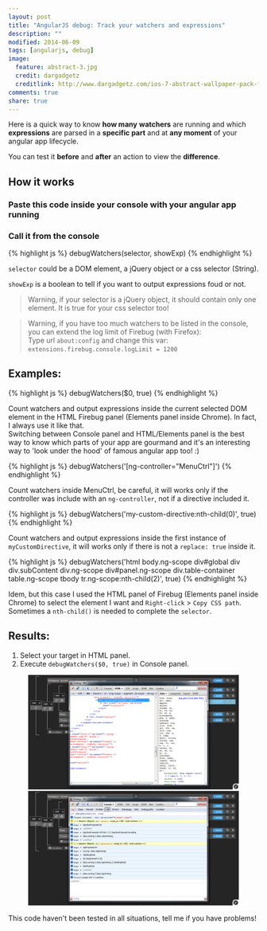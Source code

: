 ```yaml
---
layout: post
title: "AngularJS debug: Track your watchers and expressions"
description: ""
modified: 2014-06-09
tags: [angularjs, debug]
image:
  feature: abstract-3.jpg
  credit: dargadgetz
  creditlink: http://www.dargadgetz.com/ios-7-abstract-wallpaper-pack-for-iphone-5-and-ipod-touch-retina/
comments: true
share: true
---
```



Here is a quick way to know **how many** **watchers** are running and which **expressions** are parsed in a **specific part** and at **any moment** of your angular app lifecycle.

You can test it **before** and **after** an action to view the **difference**.

## <i class="icon icon-asterisk"></i> How it works ##

### Paste this code inside your console with your angular app running ###
<script src="https://gist.github.com/bertrandg/6516282749ea7116f610.js"></script>

### Call it from the console ###

{% highlight js %}
debugWatchers(selector, showExp)
{% endhighlight %}

`selector` could be a DOM element, a jQuery object or a css selector (String).

`showExp` is a boolean to tell if you want to output expressions foud or not.

> Warning, if your selector is a jQuery object, it should contain only one element. It is true for your css selector too!

> Warning, if you have too much watchers to be listed in the console, you can extend the log limit of Firebug (with Firefox):<br>
> Type url `about:config` and change this var: `extensions.firebug.console.logLimit = 1200`


## <i class="icon icon-asterisk"></i> Examples: ##

{% highlight js %}
debugWatchers($0, true)
{% endhighlight %}

Count watchers and output expressions inside the current selected DOM element in the HTML Firebug panel (Elements panel inside Chrome). In fact, I always use it like that.<br>
Switching between Console panel and HTML/Elements panel is the best way to know which parts of your app are gourmand and it's an interesting way to 'look under the hood' of famous angular app too! :) 

{% highlight js %}
debugWatchers('[ng-controller="MenuCtrl"]')
{% endhighlight %}

Count watchers inside MenuCtrl, be careful, it will works only if the controller was include with an `ng-controller`, not if a directive included it.

{% highlight js %}
debugWatchers('my-custom-directive:nth-child(0)', true)
{% endhighlight %}

Count watchers and output expressions inside the first instance of `myCustomDirective`, it will works only if there is not a `replace: true` inside it.

{% highlight js %}
debugWatchers('html body.ng-scope div#global div div.subContent div.ng-scope div#panel.ng-scope div.table-container table.ng-scope tbody tr.ng-scope:nth-child(2)', true)
{% endhighlight %}

Idem, but this case I used the HTML panel of Firebug (Elements panel inside Chrome) to select the element I want and `Right-click` > `Copy CSS path`. Sometimes a `nth-child()` is needed to complete the `selector`.

## <i class="icon icon-asterisk"></i> Results: ##

1. Select your target in HTML panel.
2. Execute `debugWatchers($0, true)` in Console panel.

<figure class="half">
    <a href="/images/debug_watchers/screen_firebug_1.png"><img src="/images/debug_watchers/screen_firebug_1.png" alt=""></a>
    <a href="/images/debug_watchers/screen_firebug_2.jpg"><img src="/images/debug_watchers/screen_firebug_2.jpg" alt=""></a>
</figure>


This code haven't been tested in all situations, tell me if you have problems!
